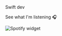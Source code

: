 Swift dev 

See what I'm listening 🎧



![Spotify widget](https://spotify-recently-played-readme.vercel.app/api?user=31kkn25qbat4sqxlgdsqbwb67woe)
